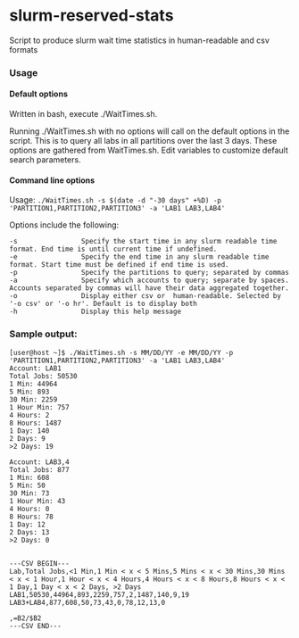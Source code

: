 # slurm-reserved-stats
Script to produce slurm wait time statistics in human-readable and csv formats

### Usage

#### Default options
Written in bash, execute ./WaitTimes.sh. 

Running ./WaitTimes.sh with no options will call on the default options in the script. This is to query all labs in all partitions over the last 3 days. These options are gathered from WaitTimes.sh. Edit variables to customize default search parameters.

#### Command line options
Usage: `./WaitTimes.sh -s $(date -d "-30 days" +%D) -p 'PARTITION1,PARTITION2,PARTITION3' -a 'LAB1 LAB3,LAB4' `

Options include the following:
```
-s                Specify the start time in any slurm readable time format. End time is until current time if undefined.
-e                Specify the end time in any slurm readable time format. Start time must be defined if end time is used.
-p                Specify the partitions to query; separated by commas
-a                Specify which accounts to query; separate by spaces. Accounts separated by commas will have their data aggregated together.
-o                Display either csv or  human-readable. Selected by '-o csv' or '-o hr'. Default is to display both
-h                Display this help message
```

### Sample output:

```
[user@host ~]$ ./WaitTimes.sh -s MM/DD/YY -e MM/DD/YY -p 'PARTITION1,PARTITION2,PARTITION3' -a 'LAB1 LAB3,LAB4'
Account: LAB1
Total Jobs: 50530
1 Min: 44964
5 Min: 893
30 Min: 2259
1 Hour Min: 757
4 Hours: 2
8 Hours: 1487
1 Day: 140
2 Days: 9
>2 Days: 19

Account: LAB3,4
Total Jobs: 877
1 Min: 608
5 Min: 50
30 Min: 73
1 Hour Min: 43
4 Hours: 0
8 Hours: 78
1 Day: 12
2 Days: 13
>2 Days: 0


---CSV BEGIN---
Lab,Total Jobs,<1 Min,1 Min < x < 5 Mins,5 Mins < x < 30 Mins,30 Mins < x < 1 Hour,1 Hour < x < 4 Hours,4 Hours < x < 8 Hours,8 Hours < x < 1 Day,1 Day < x < 2 Days, >2 Days
LAB1,50530,44964,893,2259,757,2,1487,140,9,19
LAB3+LAB4,877,608,50,73,43,0,78,12,13,0

,=B2/$B2
---CSV END---
```

